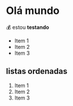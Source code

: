 # Olá mundo

💰 estou **testando**

* Item 1
* Item 2
* Item 3

## listas ordenadas

1. Item 1
2. Item 2
3. Item 3
